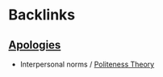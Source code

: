 
# Backlinks
## [Apologies](<Apologies.md>)
- Interpersonal norms / [Politeness Theory](<Politeness Theory.md>)

